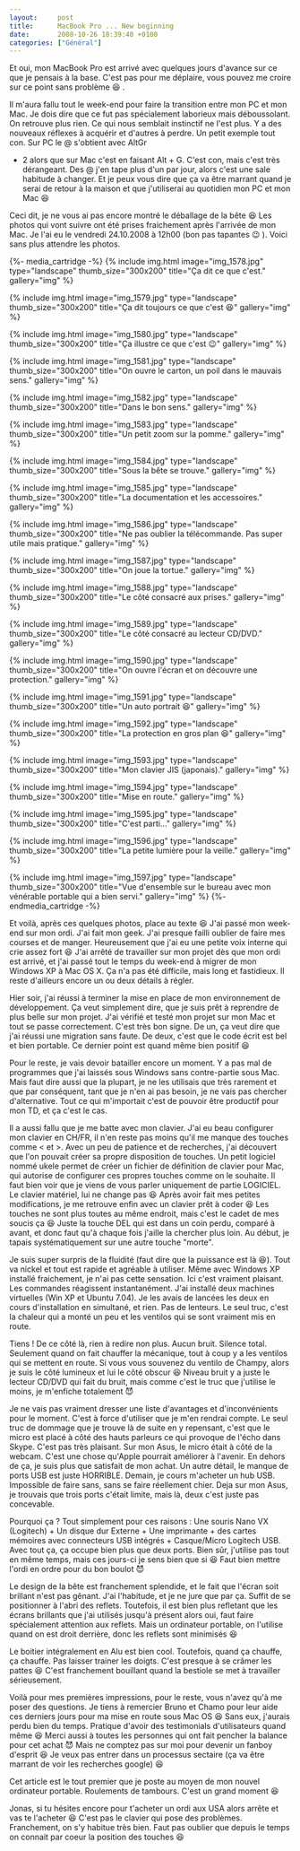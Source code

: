 ```yaml
---
layout:     post
title:      MacBook Pro ... New beginning
date:       2008-10-26 18:39:40 +0100
categories: ["Général"]
---
```


Et oui, mon MacBook Pro est arrivé avec quelques jours d'avance sur ce que je pensais à la base. C'est pas pour me
déplaire, vous pouvez me croire sur ce point sans problème :laughing: .

<!--more-->

Il m'aura fallu tout le week-end pour faire la transition entre mon PC et mon Mac. Je dois dire que ce fut pas
spécialement laborieux mais déboussolant. On retrouve plus rien. Ce qui nous semblait instinctif ne l'est plus. Y a
des nouveaux réflexes à acquérir et d'autres à perdre. Un petit exemple tout con. Sur PC le @ s'obtient avec AltGr
+ 2 alors que sur Mac c'est en faisant Alt + G. C'est con, mais c'est très dérangeant. Des @ j'en tape plus d'un
par jour, alors c'est une sale habitude à changer. Et je peux vous dire que ça va être marrant quand je serai de
retour à la maison et que j'utiliserai au quotidien mon PC et mon Mac :laughing:

Ceci dit, je ne vous ai pas encore montré le déballage de la bête :laughing: Les photos qui vont suivre ont été
prises fraichement après l'arrivée de mon Mac. Je l'ai eu le vendredi 24.10.2008 à 12h00 (bon pas tapantes :wink:
). Voici sans plus attendre les photos.

{%- media_cartridge -%}
{% include img.html
    image="img_1578.jpg"
    type="landscape"
    thumb_size="300x200"
    title="Ça dit ce que c'est."
    gallery="img"
%}

{% include img.html
    image="img_1579.jpg"
    type="landscape"
    thumb_size="300x200"
    title="Ça dit toujours ce que c'est :laughing:"
    gallery="img"
%}

{% include img.html
    image="img_1580.jpg"
    type="landscape"
    thumb_size="300x200"
    title="Ça illustre ce que c'est :wink:"
    gallery="img"
%}

{% include img.html
    image="img_1581.jpg"
    type="landscape"
    thumb_size="300x200"
    title="On ouvre le carton, un poil dans le mauvais sens."
    gallery="img"
%}

{% include img.html
    image="img_1582.jpg"
    type="landscape"
    thumb_size="300x200"
    title="Dans le bon sens."
    gallery="img"
%}

{% include img.html
    image="img_1583.jpg"
    type="landscape"
    thumb_size="300x200"
    title="Un petit zoom sur la pomme."
    gallery="img"
%}

{% include img.html
    image="img_1584.jpg"
    type="landscape"
    thumb_size="300x200"
    title="Sous la bête se trouve."
    gallery="img"
%}

{% include img.html
    image="img_1585.jpg"
    type="landscape"
    thumb_size="300x200"
    title="La documentation et les accessoires."
    gallery="img"
%}

{% include img.html
    image="img_1586.jpg"
    type="landscape"
    thumb_size="300x200"
    title="Ne pas oublier la télécommande. Pas super utile mais pratique."
    gallery="img"
%}

{% include img.html
    image="img_1587.jpg"
    type="landscape"
    thumb_size="300x200"
    title="On joue la tortue."
    gallery="img"
%}

{% include img.html
    image="img_1588.jpg"
    type="landscape"
    thumb_size="300x200"
    title="Le côté consacré aux prises."
    gallery="img"
%}

{% include img.html
    image="img_1589.jpg"
    type="landscape"
    thumb_size="300x200"
    title="Le côté consacré au lecteur CD/DVD."
    gallery="img"
%}

{% include img.html
    image="img_1590.jpg"
    type="landscape"
    thumb_size="300x200"
    title="On ouvre l'écran et on découvre une protection."
    gallery="img"
%}

{% include img.html
    image="img_1591.jpg"
    type="landscape"
    thumb_size="300x200"
    title="Un auto portrait :laughing:"
    gallery="img"
%}

{% include img.html
    image="img_1592.jpg"
    type="landscape"
    thumb_size="300x200"
    title="La protection en gros plan :laughing:"
    gallery="img"
%}

{% include img.html
    image="img_1593.jpg"
    type="landscape"
    thumb_size="300x200"
    title="Mon clavier JIS (japonais)."
    gallery="img"
%}

{% include img.html
    image="img_1594.jpg"
    type="landscape"
    thumb_size="300x200"
    title="Mise en route."
    gallery="img"
%}

{% include img.html
    image="img_1595.jpg"
    type="landscape"
    thumb_size="300x200"
    title="C'est parti..."
    gallery="img"
%}

{% include img.html
    image="img_1596.jpg"
    type="landscape"
    thumb_size="300x200"
    title="La petite lumière pour la veille."
    gallery="img"
%}

{% include img.html
    image="img_1597.jpg"
    type="landscape"
    thumb_size="300x200"
    title="Vue d'ensemble sur le bureau avec mon vénérable portable qui a bien servi."
    gallery="img"
%}
{%- endmedia_cartridge -%}

Et voilà, après ces quelques photos, place au texte :laughing: J'ai passé mon week-end sur mon ordi. J'ai fait mon
geek. J'ai presque failli oublier de faire mes courses et de manger. Heureusement que j'ai eu une petite voix
interne qui crie assez fort :laughing: J'ai arrêté de travailler sur mon projet dès que mon ordi est arrivé, et
j'ai passé tout le temps du week-end à migrer de mon Windows XP à Mac OS X. Ça n'a pas été difficile, mais long et
fastidieux. Il reste d'ailleurs encore un ou deux détails à régler.

Hier soir, j'ai réussi à terminer la mise en place de mon environnement de développement. Ça veut simplement dire,
que je suis prêt à reprendre de plus belle sur mon projet. J'ai vérifié et testé mon projet sur mon Mac et tout se
passe correctement. C'est très bon signe. De un, ça veut dire que j'ai réussi une migration sans faute. De deux,
c'est que le code écrit est bel et bien portable. Ce dernier point est quand même bien positif :laughing:

Pour le reste, je vais devoir batailler encore un moment. Y a pas mal de programmes que j'ai laissés sous Windows
sans contre-partie sous Mac. Mais faut dire aussi que la plupart, je ne les utilisais que très rarement et que par
conséquent, tant que je n'en ai pas besoin, je ne vais pas chercher d'alternative. Tout ce qui m'importait c'est de
pouvoir être productif pour mon TD, et ça c'est le cas.

Il a aussi fallu que je me batte avec mon clavier. J'ai eu beau configurer mon clavier en CH/FR, il n'en reste pas
moins qu'il me manque des touches comme &lt; et &gt;. Avec un peu de patience et de recherches, j'ai découvert que
l'on pouvait créer sa propre disposition de touches. Un petit logiciel nommé ukele permet de créer un fichier de
définition de clavier pour Mac, qui autorise de configurer ces propres touches comme on le souhaite. Il faut bien
voir que je viens de vous parler uniquement de partie LOGICIEL. Le clavier matériel, lui ne change pas :laughing:
Après avoir fait mes petites modifications, je me retrouve enfin avec un clavier prêt à coder :laughing: Les
touches ne sont plus toutes au même endroit, mais c'est le cadet de mes soucis ça :laughing: Juste la touche DEL
qui est dans un coin perdu, comparé à avant, et donc faut qu'à chaque fois j'aille la chercher plus loin. Au début,
je tapais systématiquement sur une autre touche "morte".

Je suis super surpris de la fluidité (faut dire que la puissance est là :laughing:). Tout va nickel et tout est
rapide et agréable à utiliser. Même avec Windows XP installé fraichement, je n'ai pas cette sensation. Ici c'est
vraiment plaisant. Les commandes réagissent instantanément. J'ai installé deux machines virtuelles (Win XP et
Ubuntu 7.04). Je les avais de lancées les deux en cours d'installation en simultané, et rien. Pas de lenteurs. Le
seul truc, c'est la chaleur qui a monté un peu et les ventilos qui se sont vraiment mis en route.

Tiens ! De ce côté là, rien à redire non plus. Aucun bruit. Silence total. Seulement quand on fait chauffer la
mécanique, tout à coup y a les ventilos qui se mettent en route. Si vous vous souvenez du ventilo de Champy, alors
je suis le côté lumineux et lui le côté obscur :laughing: Niveau bruit y a juste le lecteur CD/DVD qui fait du
bruit, mais comme c'est le truc que j'utilise le moins, je m'enfiche totalement :smiling_imp:

Je ne vais pas vraiment dresser une liste d'avantages et d'inconvénients pour le moment. C'est à force d'utiliser
que je m'en rendrai compte. Le seul truc de dommage que je trouve là de suite en y repensant, c'est que le micro
est placé à côté des hauts parleurs ce qui provoque de l'écho dans Skype. C'est pas très plaisant. Sur mon Asus, le
micro était à côté de la webcam. C'est une chose qu'Apple pourrait améliorer à l'avenir. En dehors de ça, je suis
plus que satisfait de mon achat. Un autre détail, le manque de ports USB est juste HORRIBLE. Demain, je cours
m'acheter un hub USB. Impossible de faire sans, sans se faire réellement chier. Deja sur mon Asus, je trouvais que
trois ports c'était limite, mais là, deux c'est juste pas concevable.

Pourquoi ça ? Tout simplement pour ces raisons : Une souris Nano VX (Logitech) + Un disque dur Externe + Une
imprimante + des cartes mémoires avec connecteurs USB intégrés + Casque/Micro Logitech USB. Avec tout ça, ça occupe
bien plus que deux ports. Bien sûr, j'utilise pas tout en même temps, mais ces jours-ci je sens bien que si
:laughing: Faut bien mettre l'ordi en ordre pour du bon boulot :smiling_imp:

Le design de la bête est franchement splendide, et le fait que l'écran soit brillant n'est pas gênant. J'ai
l'habitude, et je ne jure que par ça. Suffit de se positionner à l'abri des reflets. Toutefois, il est bien plus
refletant que les écrans brillants que j'ai utilisés jusqu'à présent alors oui, faut faire spécialement attention
aux reflets. Mais un ordinateur portable, on l'utilise quand on est droit derrière, donc les reflets sont minimisés
:laughing:

Le boitier intégralement en Alu est bien cool. Toutefois, quand ça chauffe, ça chauffe. Pas laisser trainer les
doigts. C'est presque à se crâmer les pattes :laughing: C'est franchement bouillant quand la bestiole se met à
travailler sérieusement.

Voilà pour mes premières impressions, pour le reste, vous n'avez qu'à me poser des questions. Je tiens à remercier
Bruno et Chamo pour leur aide ces derniers jours pour ma mise en route sous Mac OS :laughing: Sans eux, j'aurais
perdu bien du temps. Pratique d'avoir des testimonials d'utilisateurs quand même :laughing: Merci aussi à toutes
les personnes qui ont fait pencher la balance pour cet achat :smiling_imp: Mais ne comptez pas sur moi pour devenir
un fanboy d'esprit :laughing: Je veux pas entrer dans un processus sectaire (ça va être marrant de voir les
recherches google) :laughing:

Cet article est le tout premier que je poste au moyen de mon nouvel ordinateur portable. Roulements de tambours.
C'est un grand moment :laughing:

Jonas, si tu hésites encore pour t'acheter un ordi aux USA alors arrête et vas te l'acheter :laughing: C'est pas le
clavier qui pose des problèmes. Franchement, on s'y habitue très bien. Faut pas oublier que depuis le temps on
connait par coeur la position des touches :laughing: